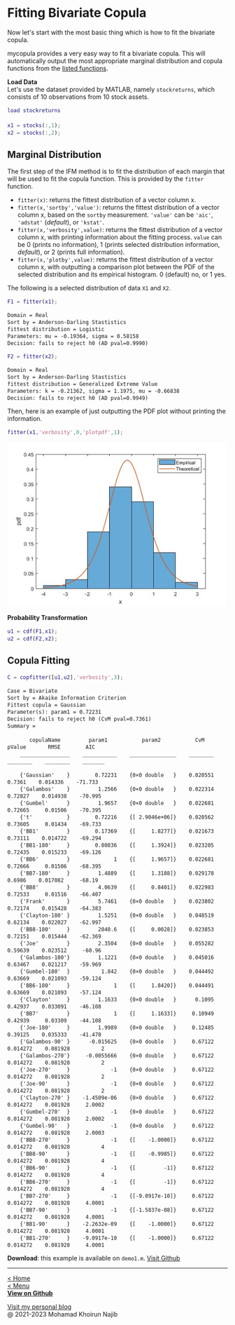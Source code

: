 # Fitting Bivariate Copula

Now let's start with the most basic thing which is how to fit the bivariate copula.

mycopula provides a very easy way to fit a bivariate copula. This will automatically output the most appropriate marginal distribution and copula functions from the [listed functions](home.md).

**Load Data**\
Let's use the dataset provided by MATLAB, namely `stockreturns`, which consists of 10 observations from 10 stock assets.
```matlab
load stockreturns

x1 = stocks(:,1);
x2 = stocks(:,2);
```

## Marginal Distribution

The first step of the IFM method is to fit the distribution of each margin that will be used to fit the copula function. This is provided by the `fitter` function.

- `fitter(x)`: returns the fittest distribution of a vector column x.
- `fitter(x,'sortby','value')`: returns the fittest distribution of a vector column x, based on the `sortby` measurement. `'value'` can be `'aic'`, `'adstat'` (_default_), or `'kstat'`.
- `fitter(x,'verbosity',value)`: returns the fittest distribution of a vector column x, with printing information about the fitting process. `value` can be 0 (prints no information), 1 (prints selected distribution information, _default_), or 2 (prints full information).
- `fitter(x,'plotby',value)`: returns the fittest distribution of a vector column x, with outputting a comparison plot between the PDF of the selected distribution and its empirical histogram. 0 (default) no, or 1 yes.

The following is a selected distribution of data `X1` and `X2`.

```matlab
F1 = fitter(x1);
```
```
Domain = Real
Sort by = Anderson-Darling Stastistics
fittest distribution = Logistic
Parameters: mu = -0.19364, sigma = 0.58158
Decision: fails to reject h0 (AD pval=0.9990)
```
```matlab
F2 = fitter(x2);
```
```
Domain = Real
Sort by = Anderson-Darling Stastistics
fittest distribution = Generalized Extreme Value
Parameters: k = -0.21362, sigma = 1.1975, mu = -0.66838
Decision: fails to reject h0 (AD pval=0.9949)
```

Then, here is an example of just outputting the PDF plot without printing the information.
```matlab
fitter(x1,'verbosity',0,'plotpdf',1);
```
<img width=500px src="img/pdfex1.jpg">

**Probability Transformation**
```matlab
u1 = cdf(F1,x1);
u2 = cdf(F2,x2);
```

## Copula Fitting
```matlab
C = copfitter([u1,u2],'verbosity',3);
```
```
Case = Bivariate
Sort by = Akaike Information Criterion
Fittest copula = Gaussian
Parameter(s): param1 = 0.72231
Decision: fails to reject h0 (CvM pval=0.7361)
Summary = 
 
       copulaName         param1           param2           CvM        pValue       RMSE        AIC  
    ________________    ___________    _______________    ________    ________    ________    _______

    {'Gaussian'    }        0.72231    {0×0 double   }    0.020551      0.7361    0.014336    -71.733
    {'Galambos'    }         1.2566    {0×0 double   }    0.022314     0.72827    0.014938    -70.995
    {'Gumbel'      }         1.9657    {0×0 double   }    0.022681     0.72665     0.01506    -70.395
    {'t'           }        0.72216    {[ 2.9046e+06]}    0.020562     0.73605     0.01434    -69.733
    {'BB1'         }        0.17369    {[     1.8277]}    0.021673     0.73111    0.014722    -69.294
    {'BB1-180'     }        0.80836    {[     1.3924]}    0.023205     0.72435    0.015233    -69.126
    {'BB6'         }              1    {[     1.9657]}    0.022681     0.72666     0.01506    -68.395
    {'BB7-180'     }         1.4889    {[     1.3188]}    0.029178      0.6986    0.017082     -68.19
    {'BB8'         }         4.0639    {[     0.8401]}    0.022983     0.72533     0.01516    -66.407
    {'Frank'       }         5.7461    {0×0 double   }    0.023802     0.72174    0.015428    -64.383
    {'Clayton-180' }         1.5251    {0×0 double   }    0.048519     0.62134    0.022027    -62.997
    {'BB8-180'     }         2040.6    {[     0.0028]}    0.023853     0.72151    0.015444    -62.369
    {'Joe'         }         2.3504    {0×0 double   }    0.055282     0.59639    0.023512     -60.96
    {'Galambos-180'}         1.1221    {0×0 double   }    0.045016     0.63467    0.021217    -59.969
    {'Gumbel-180'  }          1.842    {0×0 double   }    0.044492     0.63669    0.021093    -59.124
    {'BB6-180'     }              1    {[     1.8420]}    0.044491     0.63669    0.021093    -57.124
    {'Clayton'     }         1.1633    {0×0 double   }      0.1095     0.42937    0.033091    -46.108
    {'BB7'         }              1    {[     1.1633]}     0.10949     0.42939     0.03309    -44.108
    {'Joe-180'     }         1.9989    {0×0 double   }     0.12485     0.39125    0.035333    -41.478
    {'Galambos-90' }      -0.015625    {0×0 double   }     0.67122    0.014272    0.081928          2
    {'Galambos-270'}     -0.0055666    {0×0 double   }     0.67122    0.014272    0.081928          2
    {'Joe-270'     }             -1    {0×0 double   }     0.67122    0.014272    0.081928          2
    {'Joe-90'      }             -1    {0×0 double   }     0.67122    0.014272    0.081928          2
    {'Clayton-270' }    -1.4509e-06    {0×0 double   }     0.67122    0.014272    0.081928     2.0002
    {'Gumbel-270'  }             -1    {0×0 double   }     0.67122    0.014272    0.081928     2.0002
    {'Gumbel-90'   }             -1    {0×0 double   }     0.67122    0.014272    0.081928     2.0003
    {'BB8-270'     }             -1    {[    -1.0000]}     0.67122    0.014272    0.081928          4
    {'BB8-90'      }             -1    {[    -0.9985]}     0.67122    0.014272    0.081928          4
    {'BB6-90'      }             -1    {[         -1]}     0.67122    0.014272    0.081928          4
    {'BB6-270'     }             -1    {[         -1]}     0.67122    0.014272    0.081928          4
    {'BB7-270'     }             -1    {[-9.0917e-10]}     0.67122    0.014272    0.081928     4.0001
    {'BB7-90'      }             -1    {[-1.5837e-08]}     0.67122    0.014272    0.081928     4.0001
    {'BB1-90'      }    -2.2632e-09    {[    -1.0000]}     0.67122    0.014272    0.081928     4.0001
    {'BB1-270'     }    -9.0917e-10    {[    -1.0000]}     0.67122    0.014272    0.081928     4.0001
```

**Download**: this example is available on `demo1.m`. [Visit Github](https://github.com/mkhoirun-najiboi/mycopula)

---
[< Home](home.md)\
[< Menu](home.md#menu)\
[**View on Github**](https://github.com/mkhoirun-najiboi/mycopula)

[Visit my personal blog](https://emkanajib.blogspot.com/)\
@ 2021-2023 Mohamad Khoirun Najib
